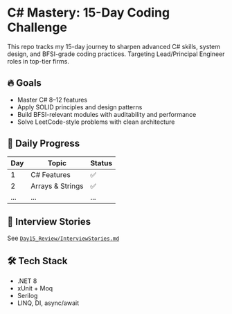 # C# Mastery: 15-Day Coding Challenge

This repo tracks my 15-day journey to sharpen advanced C# skills, system design, and BFSI-grade coding practices. Targeting Lead/Principal Engineer roles in top-tier firms.

## 🔥 Goals
- Master C# 8–12 features
- Apply SOLID principles and design patterns
- Build BFSI-relevant modules with auditability and performance
- Solve LeetCode-style problems with clean architecture

## 📅 Daily Progress
| Day | Topic | Status |
|-----|-------|--------|
| 1 | C# Features | ✅ |
| 2 | Arrays & Strings | ✅ |
| ... | ... | ... |

## 🧠 Interview Stories
See [`Day15_Review/InterviewStories.md`](Day15_Review/InterviewStories.md)

## 🛠️ Tech Stack
- .NET 8
- xUnit + Moq
- Serilog
- LINQ, DI, async/await